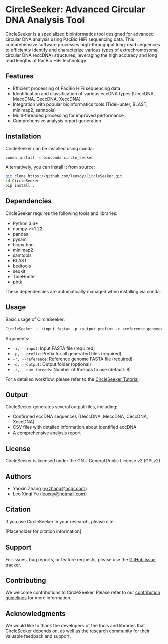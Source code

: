 # CircleSeeker: Advanced Circular DNA Analysis Tool

CircleSeeker is a specialized bioinformatics tool designed for advanced circular DNA analysis using PacBio HiFi sequencing data. This comprehensive software processes high-throughput long-read sequences to efficiently identify and characterize various types of extrachromosomal circular DNA (eccDNA) structures, leveraging the high accuracy and long read lengths of PacBio HiFi technology.

## Features

- Efficient processing of PacBio HiFi sequencing data
- Identification and classification of various eccDNA types (UeccDNA, MeccDNA, CeccDNA, XeccDNA)
- Integration with popular bioinformatics tools (TideHunter, BLAST, minimap2, samtools)
- Multi-threaded processing for improved performance
- Comprehensive analysis report generation

## Installation

CircleSeeker can be installed using conda:

```bash
conda install -c bioconda circle_seeker
```

Alternatively, you can install it from source:

```bash
git clone https://github.com/leoxqy/CircleSeeker.git
cd CircleSeeker
pip install .
```

## Dependencies

CircleSeeker requires the following tools and libraries:

- Python 3.6+
- numpy >=1.22
- pandas
- pysam
- biopython
- minimap2
- samtools
- BLAST
- bedtools
- seqkit
- TideHunter
- pbtk

These dependencies are automatically managed when installing via conda.

## Usage

Basic usage of CircleSeeker:

```bash
CircleSeeker -i <input_fasta> -p <output_prefix> -r <reference_genome> [-o <output_folder>] [-t <num_threads>]
```

Arguments:
- `-i, --input`: Input FASTA file (required)
- `-p, --prefix`: Prefix for all generated files (required)
- `-r, --reference`: Reference genome FASTA file (required)
- `-o, --output`: Output folder (optional)
- `-t, --num_threads`: Number of threads to use (default: 8)

For a detailed workflow, please refer to the [CircleSeeker Tutorial](CircleSeeker完整工作流程教程.md).

## Output

CircleSeeker generates several output files, including:

- Confirmed eccDNA sequences (UeccDNA, MeccDNA, CeccDNA, XeccDNA)
- CSV files with detailed information about identified eccDNA
- A comprehensive analysis report

## License

CircleSeeker is licensed under the GNU General Public License v2 (GPLv2).

## Authors

- Yaoxin Zhang (yxzhang@ncgr.com)
- Leo Xinqi Yu (leoxqy@hotmail.com)

## Citation

If you use CircleSeeker in your research, please cite:

[Placeholder for citation information]

## Support

For issues, bug reports, or feature requests, please use the [GitHub issue tracker](https://github.com/leoxqy/CircleSeeker/issues).

## Contributing

We welcome contributions to CircleSeeker. Please refer to our [contribution guidelines](CONTRIBUTING.md) for more information.

## Acknowledgments

We would like to thank the developers of the tools and libraries that CircleSeeker depends on, as well as the research community for their valuable feedback and support.
